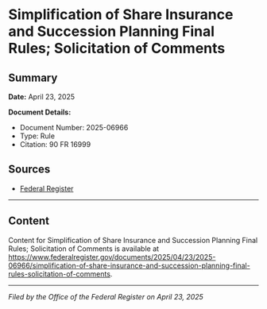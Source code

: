 # Simplification of Share Insurance and Succession Planning Final Rules; Solicitation of Comments

## Summary

**Date:** April 23, 2025

**Document Details:**
- Document Number: 2025-06966
- Type: Rule
- Citation: 90 FR 16999

## Sources
- [Federal Register](https://www.federalregister.gov/documents/2025/04/23/2025-06966/simplification-of-share-insurance-and-succession-planning-final-rules-solicitation-of-comments)

---

## Content

Content for Simplification of Share Insurance and Succession Planning Final Rules; Solicitation of Comments is available at https://www.federalregister.gov/documents/2025/04/23/2025-06966/simplification-of-share-insurance-and-succession-planning-final-rules-solicitation-of-comments.

---

*Filed by the Office of the Federal Register on April 23, 2025*
